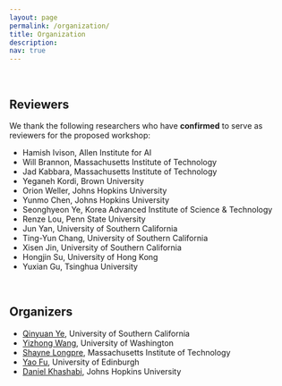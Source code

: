 ```yaml
---
layout: page
permalink: /organization/
title: Organization
description:
nav: true
---
```


<br>

## Reviewers

We thank the following researchers who have __confirmed__ to serve as reviewers for the proposed workshop:

* Hamish Ivison, Allen Institute for AI
* Will Brannon, Massachusetts Institute of Technology
* Jad Kabbara, Massachusetts Institute of Technology
* Yeganeh Kordi, Brown University
* Orion Weller, Johns Hopkins University
* Yunmo Chen, Johns Hopkins University
* Seonghyeon Ye, Korea Advanced Institute of Science & Technology
* Renze Lou, Penn State University
* Jun Yan, University of Southern California
* Ting-Yun Chang, University of Southern California
* Xisen Jin, University of Southern California
* Hongjin Su, University of Hong Kong
* Yuxian Gu, Tsinghua University

<br>

## Organizers

* [Qinyuan Ye](http://yeqy.xyz/), University of Southern California
* [Yizhong Wang](https://homes.cs.washington.edu/~yizhongw/), University of Washington
* [Shayne Longpre](https://www.shaynelongpre.com/), Massachusetts Institute of Technology
* [Yao Fu](https://franxyao.github.io/), University of Edinburgh
* [Daniel Khashabi](https://danielkhashabi.com/), Johns Hopkins University